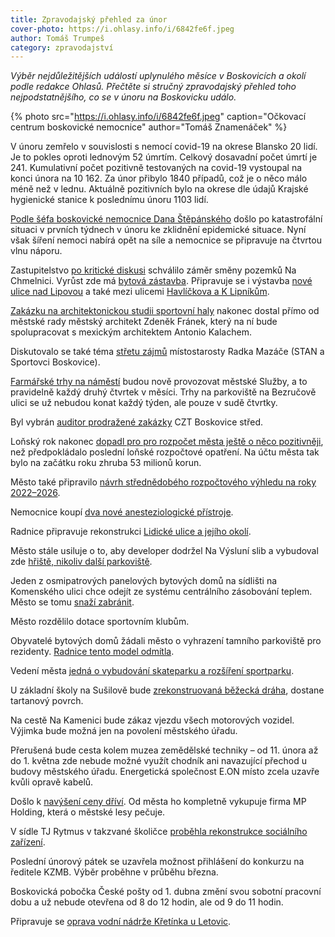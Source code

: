 ```yaml
---
title: Zpravodajský přehled za únor
cover-photo: https://i.ohlasy.info/i/6842fe6f.jpeg
author: Tomáš Trumpeš
category: zpravodajství
---
```


*Výběr nejdůležitějších událostí uplynulého měsíce v Boskovicích a okolí podle redakce Ohlasů. Přečtěte si stručný zpravodajský přehled toho nejpodstatnějšího, co se v únoru na Boskovicku událo.*

{% photo src="https://i.ohlasy.info/i/6842fe6f.jpeg" caption="Očkovací centrum boskovické nemocnice" author="Tomáš Znamenáček" %}

V únoru zemřelo v souvislosti s nemocí covid-19 na okrese Blansko 20 lidí. Je to pokles oproti lednovým 52 úmrtím. Celkový dosavadní počet úmrtí je 241. Kumulativní počet pozitivně testovaných na covid-19 vystoupal na konci února na 10 162. Za únor přibylo 1840 případů, což je o něco málo méně než v lednu. Aktuálně pozitivních bylo na okrese dle údajů Krajské hygienické stanice k poslednímu únoru 1103 lidí.

[Podle šéfa boskovické nemocnice Dana Štěpánského](https://ohlasy.info/clanky/2021/03/nemocnice-covid.html) došlo po katastrofální situaci v prvních týdnech v únoru ke zklidnění epidemické situace. Nyní však šíření nemoci nabírá opět na síle a nemocnice se připravuje na čtvrtou vlnu náporu.

Zastupitelstvo [po kritické diskusi](https://ohlasy.info/clanky/2021/02/zastupitelstvo.html) schválilo záměr směny pozemků Na Chmelnici. Vyrůst zde má [bytová zástavba](https://ohlasy.info/clanky/2021/02/zastupitelstvo.html). Připravuje se i výstavba [nové ulice nad Lipovou](https://boskovice.cz/uzemni-studie-zastavby-v-lokalite-na-chmelnici/d-41326) a také mezi ulicemi [Havlíčkova a K Lipníkům](https://boskovice.cz/uzemni-studie-blok-mezi-havlickovou-ulici-a-ulici-k-lipnikum/d-41327).

[Zakázku na architektonickou studii sportovní haly](https://ohlasy.info/clanky/2021/02/hala-navrh.html) nakonec dostal přímo od městské rady městský architekt Zdeněk Fránek, který na ní bude spolupracovat s mexickým architektem Antonio Kalachem.

Diskutovalo se také téma [střetu zájmů](https://ohlasy.info/clanky/2021/02/mazac-komentar.html) místostarosty Radka Mazáče (STAN a Sportovci Boskovice).

[Farmářské trhy na náměstí](https://ohlasy.info/clanky/2021/02/z-radnice.html) budou nově provozovat městské Služby, a to pravidelně každý druhý čtvrtek v měsíci. Trhy na parkoviště na Bezručově ulici se už nebudou konat každý týden, ale pouze v sudě čtvrtky.

Byl vybrán [auditor prodražené zakázky](https://ohlasy.info/clanky/2021/02/audit-czt.html) CZT Boskovice střed.

Loňský rok nakonec [dopadl pro pro rozpočet města ještě o něco pozitivněji](https://ohlasy.info/clanky/2021/02/z-radnice.html), než předpokládalo poslední loňské rozpočtové opatření. Na účtu města tak bylo na začátku roku zhruba 53 milionů korun.

Město také připravilo [návrh střednědobého rozpočtového výhledu na roky 2022–2026](https://boskovice.cz/assets/File.ashx?id_org=832&id_dokumenty=41117).

Nemocnice koupí [dva nové anesteziologické přístroje](https://ohlasy.info/clanky/2021/02/z-radnice.html).

Radnice připravuje rekonstrukci [Lidické ulice a jejího okolí](https://ohlasy.info/clanky/2021/02/opravy-lidicka.html).

Město stále usiluje o to, aby developer dodržel Na Výsluní slib a vybudoval zde [hřiště, nikoliv další parkoviště](https://ohlasy.info/clanky/2021/02/z-radnice.html).

Jeden z osmipatrových panelových bytových domů na sídlišti na Komenského ulici chce odejít ze systému centrálního zásobování teplem. Město se tomu [snaží zabránit](https://ohlasy.info/clanky/2021/02/z-radnice.html).

Město rozdělilo dotace sportovním klubům.

Obyvatelé bytových domů žádali město o vyhrazení tamního parkoviště pro rezidenty. [Radnice tento model odmítla](https://ohlasy.info/clanky/2021/02/z-radnice.html).

Vedení města [jedná o vybudování skateparku a rozšíření sportparku](https://ohlasy.info/clanky/2021/02/z-radnice.html).

U základní školy na Sušilově bude [zrekonstruovaná běžecká dráha](https://ohlasy.info/clanky/2021/02/z-radnice.html), dostane tartanový povrch.

Na cestě Na Kamenici bude zákaz vjezdu všech motorových vozidel. Výjimka bude možná jen na povolení městského úřadu.

Přerušená bude cesta kolem muzea zemědělské techniky – od 11. února až do 1. května zde nebude možné využít chodník ani navazující přechod u budovy městského úřadu. Energetická společnost E.ON místo zcela uzavře kvůli opravě kabelů.

Došlo k [navýšení ceny dříví](https://ohlasy.info/clanky/2021/02/z-radnice.html). Od města ho kompletně vykupuje firma MP Holding, která o městské lesy pečuje.

V sídle TJ Rytmus v takzvané školičce [proběhla rekonstrukce sociálního zařízení](https://boskovice.cz/cvicenci-ve-skolicce-budou-prekvapeni/d-41311).

Poslední únorový pátek se uzavřela možnost přihlášení do konkurzu na ředitele KZMB. Výběr proběhne v průběhu března.

Boskovická pobočka České pošty od 1. dubna změní svou sobotní pracovní dobu a už nebude otevřena od 8 do 12 hodin, ale od 9 do 11 hodin.

Připravuje se [oprava vodní nádrže Křetínka u Letovic](https://www.idnes.cz/brno/zpravy/oprava-prehrada-kretinka-letovice-zahajeni-zari-2021.A210224_084114_brno-zpravy_mos1?).